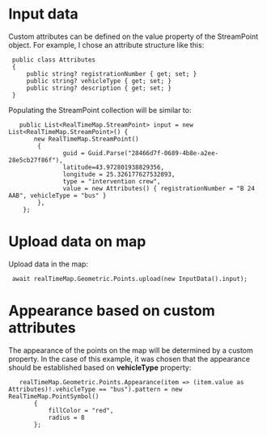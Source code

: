 # Input data

Custom attributes can be defined on the value property of the StreamPoint object. For example, I chose an attribute structure like this:

     public class Attributes
     {
         public string? registrationNumber { get; set; }
         public string? vehicleType { get; set; }
         public string? description { get; set; }
     }

Populating the StreamPoint collection will be similar to:

       public List<RealTimeMap.StreamPoint> input = new List<RealTimeMap.StreamPoint>() {
           new RealTimeMap.StreamPoint()
            {
                   guid = Guid.Parse("28466d7f-0689-4b8e-a2ee-28e5cb27f86f"),
                   latitude=43.972801938829356,
                   longitude = 25.326177627532893,
                   type = "intervention crew",
                   value = new Attributes() { registrationNumber = "B 24 AAB", vehicleType = "bus" }
            },
        };
# Upload data on map

Upload data in the map:

     await realTimeMap.Geometric.Points.upload(new InputData().input);

# Appearance based on custom attributes 

The appearance of the points on the map will be determined by a custom property. In the case of this example, it was chosen that the appearance should be established based on **vehicleType** property:

       realTimeMap.Geometric.Points.Appearance(item => (item.value as Attributes)!.vehicleType == "bus").pattern = new RealTimeMap.PointSymbol()
           {
               fillColor = "red",
               radius = 8
           };

